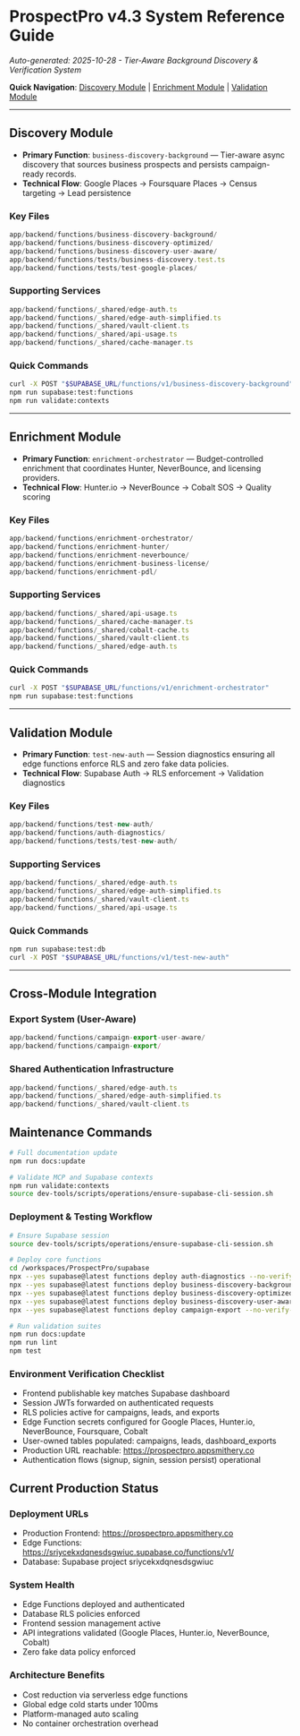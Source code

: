 # ProspectPro v4.3 System Reference Guide

*Auto-generated: 2025-10-28 - Tier-Aware Background Discovery & Verification System*

**Quick Navigation**: [Discovery Module](#discovery-module) | [Enrichment Module](#enrichment-module) | [Validation Module](#validation-module)

---


## Discovery Module

- **Primary Function**: `business-discovery-background` — Tier-aware async discovery that sources business prospects and persists campaign-ready records.
- **Technical Flow**: Google Places → Foursquare Places → Census targeting → Lead persistence

### Key Files

```typescript
app/backend/functions/business-discovery-background/
app/backend/functions/business-discovery-optimized/
app/backend/functions/business-discovery-user-aware/
app/backend/functions/tests/business-discovery.test.ts
app/backend/functions/tests/test-google-places/
```

### Supporting Services

```typescript
app/backend/functions/_shared/edge-auth.ts
app/backend/functions/_shared/edge-auth-simplified.ts
app/backend/functions/_shared/vault-client.ts
app/backend/functions/_shared/api-usage.ts
app/backend/functions/_shared/cache-manager.ts
```

### Quick Commands

```bash
curl -X POST "$SUPABASE_URL/functions/v1/business-discovery-background"
npm run supabase:test:functions
npm run validate:contexts
```

---


## Enrichment Module

- **Primary Function**: `enrichment-orchestrator` — Budget-controlled enrichment that coordinates Hunter, NeverBounce, and licensing providers.
- **Technical Flow**: Hunter.io → NeverBounce → Cobalt SOS → Quality scoring

### Key Files

```typescript
app/backend/functions/enrichment-orchestrator/
app/backend/functions/enrichment-hunter/
app/backend/functions/enrichment-neverbounce/
app/backend/functions/enrichment-business-license/
app/backend/functions/enrichment-pdl/
```

### Supporting Services

```typescript
app/backend/functions/_shared/api-usage.ts
app/backend/functions/_shared/cache-manager.ts
app/backend/functions/_shared/cobalt-cache.ts
app/backend/functions/_shared/vault-client.ts
app/backend/functions/_shared/edge-auth.ts
```

### Quick Commands

```bash
curl -X POST "$SUPABASE_URL/functions/v1/enrichment-orchestrator"
npm run supabase:test:functions
```

---


## Validation Module

- **Primary Function**: `test-new-auth` — Session diagnostics ensuring all edge functions enforce RLS and zero fake data policies.
- **Technical Flow**: Supabase Auth → RLS enforcement → Validation diagnostics

### Key Files

```typescript
app/backend/functions/test-new-auth/
app/backend/functions/auth-diagnostics/
app/backend/functions/tests/test-new-auth/
```

### Supporting Services

```typescript
app/backend/functions/_shared/edge-auth.ts
app/backend/functions/_shared/edge-auth-simplified.ts
app/backend/functions/_shared/vault-client.ts
app/backend/functions/_shared/api-usage.ts
```

### Quick Commands

```bash
npm run supabase:test:db
curl -X POST "$SUPABASE_URL/functions/v1/test-new-auth"
```

---


## Cross-Module Integration

### Export System (User-Aware)

```typescript
app/backend/functions/campaign-export-user-aware/
app/backend/functions/campaign-export/
```

### Shared Authentication Infrastructure

```typescript
app/backend/functions/_shared/edge-auth.ts
app/backend/functions/_shared/edge-auth-simplified.ts
app/backend/functions/_shared/vault-client.ts
```

## Maintenance Commands

```bash
# Full documentation update
npm run docs:update

# Validate MCP and Supabase contexts
npm run validate:contexts
source dev-tools/scripts/operations/ensure-supabase-cli-session.sh
```

### Deployment & Testing Workflow

```bash
# Ensure Supabase session
source dev-tools/scripts/operations/ensure-supabase-cli-session.sh

# Deploy core functions
cd /workspaces/ProspectPro/supabase
npx --yes supabase@latest functions deploy auth-diagnostics --no-verify-jwt
npx --yes supabase@latest functions deploy business-discovery-background --no-verify-jwt
npx --yes supabase@latest functions deploy business-discovery-optimized --no-verify-jwt
npx --yes supabase@latest functions deploy business-discovery-user-aware --no-verify-jwt
npx --yes supabase@latest functions deploy campaign-export --no-verify-jwt

# Run validation suites
npm run docs:update
npm run lint
npm test
```

### Environment Verification Checklist

- Frontend publishable key matches Supabase dashboard
- Session JWTs forwarded on authenticated requests
- RLS policies active for campaigns, leads, and exports
- Edge Function secrets configured for Google Places, Hunter.io, NeverBounce, Foursquare, Cobalt
- User-owned tables populated: campaigns, leads, dashboard_exports
- Production URL reachable: https://prospectpro.appsmithery.co
- Authentication flows (signup, signin, session persist) operational

## Current Production Status

### Deployment URLs

- Production Frontend: https://prospectpro.appsmithery.co
- Edge Functions: https://sriycekxdqnesdsgwiuc.supabase.co/functions/v1/
- Database: Supabase project sriycekxdqnesdsgwiuc

### System Health

- Edge Functions deployed and authenticated
- Database RLS policies enforced
- Frontend session management active
- API integrations validated (Google Places, Hunter.io, NeverBounce, Cobalt)
- Zero fake data policy enforced

### Architecture Benefits
- Cost reduction via serverless edge functions
- Global edge cold starts under 100ms
- Platform-managed auto scaling
- No container orchestration overhead
